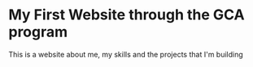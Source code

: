 # My First Website through the GCA program
This is a website about me, my skills and the projects that I'm building
